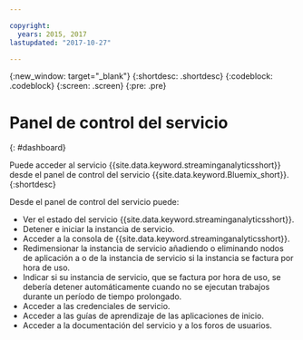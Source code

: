 ```yaml
---

copyright:
  years: 2015, 2017
lastupdated: "2017-10-27"

---
```


<!-- Attribute definitions -->
{:new_window: target="_blank"}
{:shortdesc: .shortdesc}
{:codeblock: .codeblock}
{:screen: .screen}
{:pre: .pre}

# Panel de control del servicio
{: #dashboard}

Puede acceder al servicio {{site.data.keyword.streaminganalyticsshort}} desde el panel de control del servicio {{site.data.keyword.Bluemix_short}}.
{:shortdesc}

Desde el panel de control del servicio puede:

* Ver el estado del servicio {{site.data.keyword.streaminganalyticsshort}}.
* Detener e iniciar la instancia de servicio.
* Acceder a la consola de {{site.data.keyword.streaminganalyticsshort}}.
* Redimensionar la instancia de servicio añadiendo o eliminando nodos de aplicación a o de la instancia de servicio si la instancia se factura por hora de uso.
* Indicar si su instancia de servicio, que se factura por hora de uso, se debería detener automáticamente cuando no se ejecutan trabajos durante un período de tiempo prolongado.
* Acceder a las credenciales de servicio.
* Acceder a las guías de aprendizaje de las aplicaciones de inicio.
* Acceder a la documentación del servicio y a los foros de usuarios.
